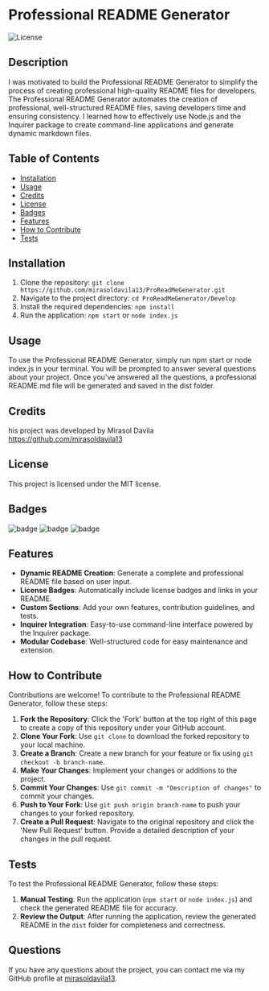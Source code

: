 # Professional README Generator

![License](https://img.shields.io/badge/License-MIT-blue.svg)

## Description

I was motivated to build the Professional README Generator to simplify the process of creating professional high-quality README files for developers. The Professional README Generator automates the creation of professional, well-structured README files, saving developers time and ensuring consistency. I learned how to effectively use Node.js and the Inquirer package to create command-line applications and generate dynamic markdown files.

## Table of Contents

- [Installation](#installation)
- [Usage](#usage)
- [Credits](#credits)
- [License](#license)
- [Badges](#badges)
- [Features](#features)
- [How to Contribute](#how-to-contribute)
- [Tests](#tests)

## Installation

1. Clone the repository: `git clone https://github.com/mirasoldavila13/ProReadMeGenerator.git`
2. Navigate to the project directory: `cd ProReadMeGenerator/Develop`
3. Install the required dependencies: `npm install`
4. Run the application: `npm start` or `node index.js`

## Usage

To use the Professional README Generator, simply run npm start or node index.js in your terminal. You will be prompted to answer several questions about your project. Once you've answered all the questions, a professional README.md file will be generated and saved in the dist folder.

## Credits

his project was developed by Mirasol Davila https://github.com/mirasoldavila13

## License

This project is licensed under the MIT license.

## Badges

![badge](https://img.shields.io/badge/license-MIT-blue.svg)
![badge](https://img.shields.io/github/repo-size/mirasoldavila13/ProReadMeGenerator)
![badge](https://img.shields.io/github/issues/mirasoldavila13/ProReadMeGenerator)

## Features

- **Dynamic README Creation**: Generate a complete and professional README file based on user input.
- **License Badges**: Automatically include license badges and links in your README.
- **Custom Sections**: Add your own features, contribution guidelines, and tests.
- **Inquirer Integration**: Easy-to-use command-line interface powered by the Inquirer package.
- **Modular Codebase**: Well-structured code for easy maintenance and extension.

## How to Contribute

Contributions are welcome! To contribute to the Professional README Generator, follow these steps:

1. **Fork the Repository**: Click the 'Fork' button at the top right of this page to create a copy of this repository under your GitHub account.
2. **Clone Your Fork**: Use `git clone` to download the forked repository to your local machine.
3. **Create a Branch**: Create a new branch for your feature or fix using `git checkout -b branch-name`.
4. **Make Your Changes**: Implement your changes or additions to the project.
5. **Commit Your Changes**: Use `git commit -m "Description of changes"` to commit your changes.
6. **Push to Your Fork**: Use `git push origin branch-name` to push your changes to your forked repository.
7. **Create a Pull Request**: Navigate to the original repository and click the 'New Pull Request' button. Provide a detailed description of your changes in the pull request.

## Tests

To test the Professional README Generator, follow these steps:

1. **Manual Testing**: Run the application (`npm start` or `node index.js`) and check the generated README file for accuracy.
2. **Review the Output**: After running the application, review the generated README in the `dist` folder for completeness and correctness.

## Questions

If you have any questions about the project, you can contact me via my GitHub profile at [mirasoldavila13](https://github.com/mirasoldavila13).
